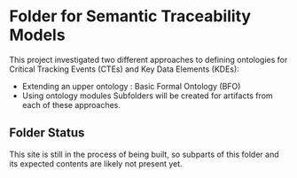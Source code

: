 # Folder for Semantic Traceability Models
This project investigated two different approaches to defining ontologies for Critical Tracking Events (CTEs) and Key Data Elements (KDEs):
* Extending an upper ontology : Basic Formal Ontology (BFO)
* Using ontology modules
Subfolders will be created for artifacts from each of these approaches.

## Folder Status
This site is still in the process of being built, so subparts of this folder and its expected contents are likely not present yet.

